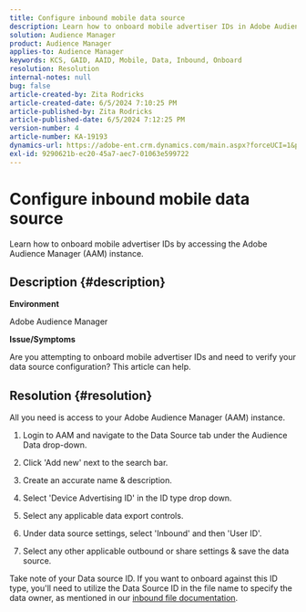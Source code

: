 ```yaml
---
title: Configure inbound mobile data source
description: Learn how to onboard mobile advertiser IDs in Adobe Audience Manager.
solution: Audience Manager
product: Audience Manager
applies-to: Audience Manager
keywords: KCS, GAID, AAID, Mobile, Data, Inbound, Onboard
resolution: Resolution
internal-notes: null
bug: false
article-created-by: Zita Rodricks
article-created-date: 6/5/2024 7:10:25 PM
article-published-by: Zita Rodricks
article-published-date: 6/5/2024 7:12:25 PM
version-number: 4
article-number: KA-19193
dynamics-url: https://adobe-ent.crm.dynamics.com/main.aspx?forceUCI=1&pagetype=entityrecord&etn=knowledgearticle&id=9f786741-6f23-ef11-840a-000d3a372703
exl-id: 9290621b-ec20-45a7-aec7-01063e599722
---
```

# Configure inbound mobile data source


Learn how to onboard mobile advertiser IDs by accessing the Adobe Audience Manager (AAM) instance.

## Description {#description}


<b>Environment</b>

Adobe Audience Manager

<b>Issue/Symptoms</b>

Are you attempting to onboard mobile advertiser IDs and need to verify your data source configuration? This article can help.


## Resolution {#resolution}


All you need is access to your Adobe Audience Manager (AAM) instance.

1) Login to AAM and navigate to the Data Source tab under the Audience Data drop-down.

2) Click 'Add new' next to the search bar.

3) Create an accurate name & description.

4) Select 'Device Advertising ID' in the ID type drop down.

5) Select any applicable data export controls.

6) Under data source settings, select 'Inbound' and then 'User ID'.

7) Select any other applicable outbound or share settings & save the data source.

Take note of your Data source ID. If you want to onboard against this ID type, you'll need to utilize the Data Source ID in the file name to specify the data owner, as mentioned in our [inbound file documentation](https://experienceleague.adobe.com/docs/audience-manager/user-guide/implementation-integration-guides/sending-audience-data/batch-data-transfer-process/inbound-s3-filenames.html?lang=en).
